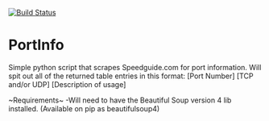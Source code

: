 [![Build Status](https://travis-ci.org/R4v3nH0lm/PortInfo.svg?branch=master)](https://travis-ci.org/R4v3nH0lm/PortInfo)
# PortInfo
Simple python script that scrapes Speedguide.com for port information. Will spit out all of the returned table entries in this format:
[Port Number]
[TCP and/or UDP]
[Description of usage]

~Requirements~
-Will need to have the Beautiful Soup version 4 lib installed. (Available on pip as beautifulsoup4)

